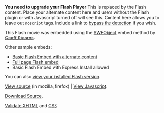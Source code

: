 **You need to upgrade your Flash Player** This is replaced by the Flash content. Place your alternate content here and users without the Flash plugin or with Javascript turned off will see this. Content here allows you to leave out `noscript` tags. Include a link to [bypass the detection](expressinstall.html?detectflash=false) if you wish.

This Flash movie was embedded using the [SWFObject](http://blog.deconcept.com/swfobject/) embed method by [Geoff Stearns](http://blog.deconcept.com/).

Other sample embeds:

-   [Basic Flash Embed with alternate content](swfobject.html)
-   [Full page Flash embed](fullpage.html)
-   Basic Flash Embed with Express Install allowed

You can also [view your installed Flash version](flashversion.html).

[View source](view-source:http://blog.deconcept.com/swfobject/expressinstall.html) (in mozilla, firefox) | [View Javascript](swfobject_source.js).

[Download Source](http://blog.deconcept.com/swfobject/swfobject1-4.zip).

[Validate XHTML](http://validator.w3.org/check?uri=referer) and [CSS](http://jigsaw.w3.org/css-validator/check/referer)
